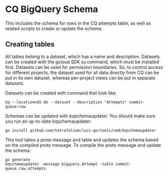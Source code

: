 # CQ BigQuery Schema

This includes the schema for rows in the CQ attempts table, as well as related
scripts to create or update the schema.

## Creating tables

All tables belong to a dataset, which has a name and description. Datasets can
be created with the gcloud SDK `bq` command, which must be installed first.
Datasets can be used for permission boundaries. So, to control access for
different projects, the dataset used for all data directly from CQ can be put
in its own dataset, whereas per-project views can be put in separate datasets.

Datasets can be created with command that look like:

```
bq --location=US mk --dataset --description "Attempts" commit-queue:raw
```

Schemas can be updated with bqschemaupdater. You should make sure you run an
up-to-date bqschemaupdater:

```
go install github.com/tetrafolium/luci-go/tools/cmd/bqschemaupdater
```

This tool takes a proto message and table and updates the schema based on the
compiled proto message. To compile the proto message and update the schema:

```
go generate
bqschemaupdater -message bigquery.Attempt -table commit-queue.raw.attempts
```
